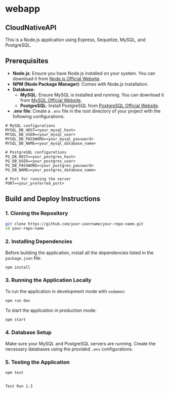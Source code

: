# webapp
## CloudNativeAPI

This is a Node.js application using Express, Sequelize, MySQL, and PostgreSQL.

## Prerequisites

- **Node.js**: Ensure you have Node.js installed on your system. You can download it from [Node.js Official Website](https://nodejs.org/).
- **NPM (Node Package Manager)**: Comes with Node.js installation.
- **Database**:
  - **MySQL**: Ensure MySQL is installed and running. You can download it from [MySQL Official Website](https://www.mysql.com/).
  - **PostgreSQL**: Install PostgreSQL from [PostgreSQL Official Website](https://www.postgresql.org/).
- **.env file**: Create a `.env` file in the root directory of your project with the following configurations:

```env
# MySQL configurations
MYSQL_DB_HOST=<your_mysql_host>
MYSQL_DB_USER=<your_mysql_user>
MYSQL_DB_PASSWORD=<your_mysql_password>
MYSQL_DB_NAME=<your_mysql_database_name>

# PostgreSQL configurations
PG_DB_HOST=<your_postgres_host>
PG_DB_USER=<your_postgres_user>
PG_DB_PASSWORD=<your_postgres_password>
PG_DB_NAME=<your_postgres_database_name>

# Port for running the server
PORT=<your_preferred_port>
```

## Build and Deploy Instructions

### 1. Cloning the Repository

```bash
git clone https://github.com/your-username/your-repo-name.git
cd your-repo-name
```

### 2. Installing Dependencies

Before building the application, install all the dependencies listed in the `package.json` file:

```bash
npm install
```

### 3. Running the Application Locally

To run the application in development mode with `nodemon`:

```bash
npm run dev
```

To start the application in production mode:

```bash
npm start
```

### 4. Database Setup

Make sure your MySQL and PostgreSQL servers are running. Create the necessary databases using the provided `.env` configurations.

### 5. Testing the Application

````bash
npm test


Test Run 1.3

